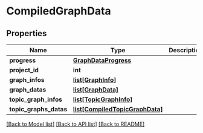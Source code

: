 # CompiledGraphData

## Properties
Name | Type | Description | Notes
------------ | ------------- | ------------- | -------------
**progress** | [**GraphDataProgress**](GraphDataProgress.md) |  | [optional] 
**project_id** | **int** |  | [optional] 
**graph_infos** | [**list[GraphInfo]**](GraphInfo.md) |  | [optional] 
**graph_datas** | [**list[GraphData]**](GraphData.md) |  | [optional] 
**topic_graph_infos** | [**list[TopicGraphInfo]**](TopicGraphInfo.md) |  | [optional] 
**topic_graphs_datas** | [**list[CompiledTopicGraphData]**](CompiledTopicGraphData.md) |  | [optional] 

[[Back to Model list]](../README.md#documentation-for-models) [[Back to API list]](../README.md#documentation-for-api-endpoints) [[Back to README]](../README.md)


